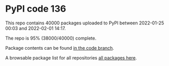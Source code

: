 # PyPI code 136

This repo contains 40000 packages uploaded to PyPI between 
2022-01-25 00:03 and 2022-02-01 14:17.

The repo is 95% (38000/40000) complete.

Package contents can be found [in the code branch](https://github.com/pypi-data/pypi-mirror-136/tree/code/packages).

A browsable package list for all repositories [all packages here](https://pypi-data.github.io/website/repositories/pypi-mirror-136).


